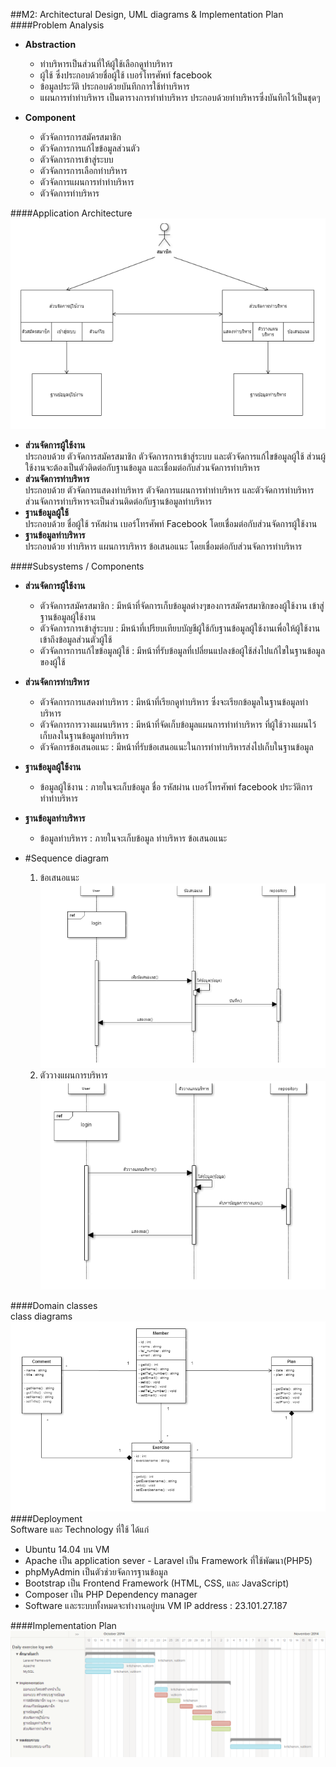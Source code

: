 ##M2: Architectural Design, UML diagrams & Implementation Plan    
####Problem Analysis  
 - **Abstraction**  
    - ท่าบริหารเป็นส่วนที่ให้ผู้ใช้เลือกดูท่าบริหาร
    - ผู้ใช้  ซึ่งประกอบด้วยชื่อผู้ใช้ เบอร์โทรศัพท์ facebook  
    - ข้อมูลประวัติ  ประกอบด้วยบันทึกการใช้ท่าบริหาร  
    - แผนการทำท่าบริหาร  เป็นตารางการทำท่าบริหาร ประกอบด้วยท่าบริหารซึ่งบันทึกไว้เป็นชุดๆ  
    
- **Component**   
    -  ตัวจัดการการสมัครสมาชิก
    -  ตัวจัดการการแก้ไขข้อมูลส่วนตัว
    -  ตัวจัดการการเข้าสู่ระบบ
    -  ตัวจัดการการเลือกท่าบริหาร
    -  ตัวจัดการแผนการทำท่าบริหาร
    -  ตัวจัดการท่าบริหาร   
		
####Application Architecture   
![alt text](https://github.com/CE-KMITL-OOAD-2014/Daily-exercise-log/blob/master/doc/img/application%20architecture.PNG)   
- **ส่วนจัดการผู้ใช้งาน**  
         ประกอบด้วย ตัวจัดการสมัครสมาชิก ตัวจัดการการเข้าสู่ระบบ และตัวจัดการแก้ไขข้อมูลผู้ใช้ ส่วนผู้ใช้งานจะต้องเป็นตัวติดต่อกับฐานข้อมูล และเชื่อมต่อกับส่วนจัดการท่าบริหาร  
- **ส่วนจัดการท่าบริหาร**  
          ประกอบด้วย ตัวจัดการแสดงท่าบริหาร ตัวจัดการแผนการทำท่าบริหาร และตัวจัดการท่าบริหาร ส่วนจัดการท่าบริหารจะเป็นส่วนติดต่อกับฐานข้อมูลท่าบริหาร  
- **ฐานข้อมูลผู้ใช้**  
          ประกอบด้วย ชื่อผู้ใช้ รหัสผ่าน เบอร์โทรศัพท์ Facebook โดยเชื่อมต่อกับส่วนจัดการผู้ใช้งาน   
- **ฐานข้อมูลท่าบริหาร**   
          ประกอบด้วย ท่าบริหาร แผนการบริหาร ข้อเสนอแนะ โดยเชื่อมต่อกับส่วนจัดการท่าบริหาร    
      
####Subsystems / Components   
- **ส่วนจัดการผู้ใช้งาน**  
   -	ตัวจัดการสมัครสมาชิก  :  มีหน้าที่จัดการเก็บข้อมูลต่างๆของการสมัครสมาชิกของผู้ใช้งาน เข้าสู่ฐานข้อมูลผู้ใช้งาน
   -	ตัวจัดการการเข้าสู่ระบบ  :  มีหน้าที่เปรียบเทียบบัญชีผู้ใช้กับฐานข้อมูลผู้ใช้งานเพื่อให้ผู้ใช้งานเข้าถึงข้อมูลส่วนตัวผู้ใช้
   -	ตัวจัดการการแก้ไขข้อมูลผู้ใช้  :  มีหน้าที่รับข้อมูลที่เปลี่ยนแปลงข้อผู้ใช้ส่งไปแก้ไขในฐานข้อมูลของผู้ใช้  
- **ส่วนจัดการท่าบริหาร**   
   -	ตัวจัดการการแสดงท่าบริหาร  :  มีหน้าที่เรียกดูท่าบริหาร ซึ่งจะเรียกข้อมูลในฐานข้อมูลท่าบริหาร  
   -	ตัวจัดการการวางแผนบริหาร  :  มีหน้าที่จัดเก็บข้อมูลแผนการทำท่าบริหาร ที่ผู้ใช้วางแผนไว้ เก็บลงในฐานข้อมูลท่าบริหาร
   -	ตัวจัดการข้อเสนอแนะ  :  มีหน้าที่รับข้อเสนอแนะในการทำท่าบริหารส่งไปเก็บในฐานข้อมูล  
- **ฐานข้อมูลผู้ใช้งาน**  
   -	ข้อมูลผู้ใช้งาน  :   ภายในจะเก็บข้อมูล ชื่อ รหัสผ่าน เบอร์โทรศัพท์ facebook  ประวัติการทำท่าบริหาร  
- **ฐานข้อมูลท่าบริหาร**   
   -	ข้อมูลท่าบริหาร  :  ภายในจะเก็บข้อมูล ท่าบริหาร  ข้อเสนอแนะ    
   
- #Sequence diagram
    1. ข้อเสนอแนะ   
![alt text](https://github.com/CE-KMITL-OOAD-2014/Daily-exercise-log/blob/master/doc/img/Sequence%20diagram.PNG)        
    2. ตัววางแผนการบริหาร   
![alt text](https://github.com/CE-KMITL-OOAD-2014/Daily-exercise-log/blob/master/doc/img/Sequence%20diagram2.PNG)   

####Domain classes    
   class diagrams    
   ![alt text](https://github.com/CE-KMITL-OOAD-2014/Daily-exercise-log/blob/master/doc/img/Domain%20class.PNG) 
####Deployment      
 Software และ Technology ที่ใช้ ได้แก่
   - Ubuntu 14.04 บน VM 
   - Apache เป็น application sever - Laravel เป็น Framework ที่ใช้พัฒนา(PHP5)
   - phpMyAdmin เป็นตัวช่วยจัดการฐานข้อมูล 
   - Bootstrap เป็น Frontend Framework (HTML, CSS, และ JavaScript)
   - Composer เป็น PHP Dependency manager 
   - Software และระบบทั้งหมดจะทำงานอยู่บน VM IP address : 23.101.27.187       
     
####Implementation Plan  
![alt text](https://github.com/CE-KMITL-OOAD-2014/Daily-exercise-log/blob/master/doc/img/implementationPlan.PNG)  
